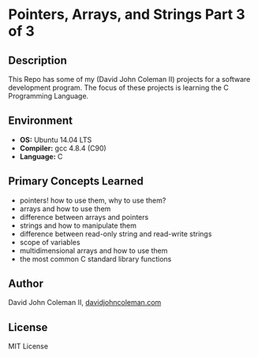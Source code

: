 # Pointers, Arrays, and Strings Part 3 of 3

## Description

This Repo has some of my (David John Coleman II) projects for a software development program.
The focus of these projects is learning the C Programming Language.

## Environment

* __OS:__ Ubuntu 14.04 LTS
* __Compiler:__ gcc 4.8.4 (C90)
* __Language:__ C

## Primary Concepts Learned

* pointers! how to use them, why to use them?
* arrays and how to use them
* difference between arrays and pointers
* strings and how to manipulate them
* difference between read-only string and read-write strings
* scope of variables
* multidimensional arrays and how to use them
* the most common C standard library functions

## Author

David John Coleman II, [davidjohncoleman.com](http://www.davidjohncoleman.com/)

## License

MIT License